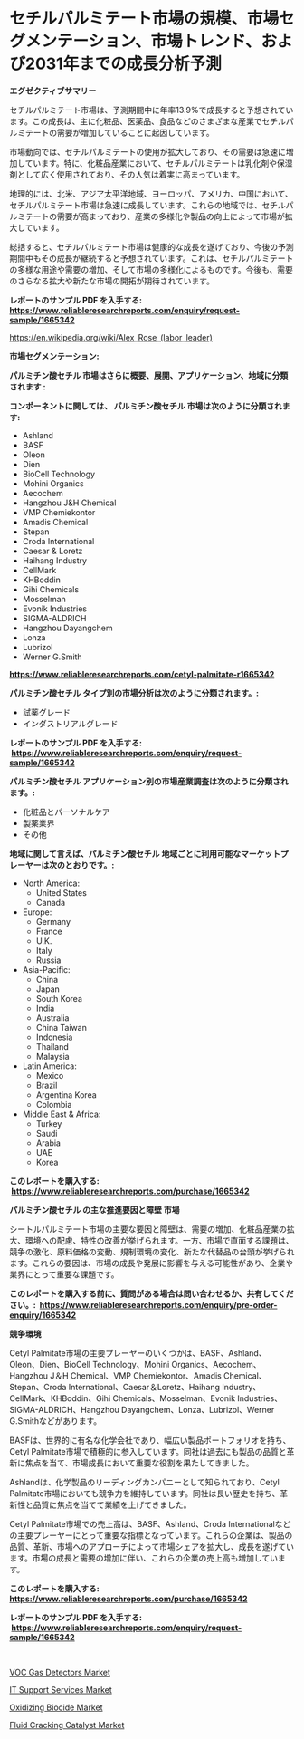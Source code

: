 <p><h1>セチルパルミテート市場の規模、市場セグメンテーション、市場トレンド、および2031年までの成長分析予測</h1></p><p><strong>エグゼクティブサマリー</strong></p>
<p><p>セチルパルミテート市場は、予測期間中に年率13.9%で成長すると予想されています。この成長は、主に化粧品、医薬品、食品などのさまざまな産業でセチルパルミテートの需要が増加していることに起因しています。</p><p>市場動向では、セチルパルミテートの使用が拡大しており、その需要は急速に増加しています。特に、化粧品産業において、セチルパルミテートは乳化剤や保湿剤として広く使用されており、その人気は着実に高まっています。</p><p>地理的には、北米、アジア太平洋地域、ヨーロッパ、アメリカ、中国において、セチルパルミテート市場は急速に成長しています。これらの地域では、セチルパルミテートの需要が高まっており、産業の多様化や製品の向上によって市場が拡大しています。</p><p>総括すると、セチルパルミテート市場は健康的な成長を遂げており、今後の予測期間中もその成長が継続すると予想されています。これは、セチルパルミテートの多様な用途や需要の増加、そして市場の多様化によるものです。今後も、需要のさらなる拡大や新たな市場の開拓が期待されています。</p></p>
<p><strong>レポートのサンプル PDF を入手する: <a href="https://www.reliableresearchreports.com/enquiry/request-sample/1665342">https://www.reliableresearchreports.com/enquiry/request-sample/1665342</a></strong></p>
<p><a href="https://en.wikipedia.org/wiki/Alex_Rose_(labor_leader)">https://en.wikipedia.org/wiki/Alex_Rose_(labor_leader)</a></p>
<p><strong>市場セグメンテーション:</strong></p>
<p><strong> パルミチン酸セチル 市場はさらに概要、展開、アプリケーション、地域に分類されます :</strong></p>
<p><strong>コンポーネントに関しては、 パルミチン酸セチル 市場は次のように分類されます: &nbsp;</strong></p>
<p><ul><li>Ashland</li><li>BASF</li><li>Oleon</li><li>Dien</li><li>BioCell Technology</li><li>Mohini Organics</li><li>Aecochem</li><li>Hangzhou J&H Chemical</li><li>VMP Chemiekontor</li><li>Amadis Chemical</li><li>Stepan</li><li>Croda International</li><li>Caesar & Loretz</li><li>Haihang Industry</li><li>CellMark</li><li>KHBoddin</li><li>Gihi Chemicals</li><li>Mosselman</li><li>Evonik Industries</li><li>SIGMA-ALDRICH</li><li>Hangzhou Dayangchem</li><li>Lonza</li><li>Lubrizol</li><li>Werner G.Smith</li></ul></p>
<p><strong><a href="https://www.reliableresearchreports.com/cetyl-palmitate-r1665342">https://www.reliableresearchreports.com/cetyl-palmitate-r1665342</a></strong></p>
<p><strong> パルミチン酸セチル タイプ別の市場分析は次のように分類されます。:</strong></p>
<p><ul><li>試薬グレード</li><li>インダストリアルグレード</li></ul></p>
<p><strong>レポートのサンプル PDF を入手する: &nbsp;<a href="https://www.reliableresearchreports.com/enquiry/request-sample/1665342">https://www.reliableresearchreports.com/enquiry/request-sample/1665342</a></strong></p>
<p><strong> パルミチン酸セチル アプリケーション別の市場産業調査は次のように分類されます。:</strong></p>
<p><ul><li>化粧品とパーソナルケア</li><li>製薬業界</li><li>その他</li></ul></p>
<p><strong>地域に関して言えば、パルミチン酸セチル 地域ごとに利用可能なマーケットプレーヤーは次のとおりです。:</strong></p>
<p><ul>
    <li>
        North America:
        <ul>
            <li>United States</li>
            <li>Canada</li>
        </ul>
    </li>
    <li>
        Europe:
        <ul>
            <li>Germany</li>
            <li>France</li>
            <li>U.K.</li>
            <li>Italy</li>
            <li>Russia</li>
        </ul>
    </li>
    <li>
        Asia-Pacific:
        <ul>
            <li>China</li>
            <li>Japan</li>
            <li>South Korea</li>
            <li>India</li>
            <li>Australia</li>
            <li>China Taiwan</li>
            <li>Indonesia</li>
            <li>Thailand</li>
            <li>Malaysia</li>
        </ul>
    </li>
    <li>
        Latin America:
        <ul>
            <li>Mexico</li>
            <li>Brazil</li>
            <li>Argentina Korea</li>
            <li>Colombia</li>
        </ul>
    </li>
    <li>
        Middle East & Africa:
        <ul>
            <li>Turkey</li>
            <li>Saudi</li>
            <li>Arabia</li>
            <li>UAE</li>
            <li>Korea</li>
        </ul>
    </li>
    </ul></p>
<p><strong>このレポートを購入する: &nbsp;<a href="https://www.reliableresearchreports.com/purchase/1665342">https://www.reliableresearchreports.com/purchase/1665342</a></strong></p>
<p><strong>パルミチン酸セチル の主な推進要因と障壁 市場</strong></p>
<p><p>シートルパルミテート市場の主要な要因と障壁は、需要の増加、化粧品産業の拡大、環境への配慮、特性の改善が挙げられます。一方、市場で直面する課題は、競争の激化、原料価格の変動、規制環境の変化、新たな代替品の台頭が挙げられます。これらの要因は、市場の成長や発展に影響を与える可能性があり、企業や業界にとって重要な課題です。</p></p>
<p><strong>このレポートを購入する前に、質問がある場合は問い合わせるか、共有してください。:&nbsp; <a href="https://www.reliableresearchreports.com/enquiry/pre-order-enquiry/1665342">https://www.reliableresearchreports.com/enquiry/pre-order-enquiry/1665342</a></strong></p>
<p><strong>競争環境</strong></p>
<p><p>Cetyl Palmitate市場の主要プレーヤーのいくつかは、BASF、Ashland、Oleon、Dien、BioCell Technology、Mohini Organics、Aecochem、Hangzhou J＆H Chemical、VMP Chemiekontor、Amadis Chemical、Stepan、Croda International、Caesar＆Loretz、Haihang Industry、CellMark、KHBoddin、Gihi Chemicals、Mosselman、Evonik Industries、SIGMA-ALDRICH、Hangzhou Dayangchem、Lonza、Lubrizol、Werner G.Smithなどがあります。</p><p>BASFは、世界的に有名な化学会社であり、幅広い製品ポートフォリオを持ち、Cetyl Palmitate市場で積極的に参入しています。同社は過去にも製品の品質と革新に焦点を当て、市場成長において重要な役割を果たしてきました。</p><p>Ashlandは、化学製品のリーディングカンパニーとして知られており、Cetyl Palmitate市場においても競争力を維持しています。同社は長い歴史を持ち、革新性と品質に焦点を当てて業績を上げてきました。</p><p>Cetyl Palmitate市場での売上高は、BASF、Ashland、Croda Internationalなどの主要プレーヤーにとって重要な指標となっています。これらの企業は、製品の品質、革新、市場へのアプローチによって市場シェアを拡大し、成長を遂げています。市場の成長と需要の増加に伴い、これらの企業の売上高も増加しています。</p></p>
<p><strong>このレポートを購入する: &nbsp; <a href="https://www.reliableresearchreports.com/purchase/1665342">https://www.reliableresearchreports.com/purchase/1665342</a></strong></p>
<p><strong>レポートのサンプル PDF を入手する: &nbsp;<a href="https://www.reliableresearchreports.com/enquiry/request-sample/1665342">https://www.reliableresearchreports.com/enquiry/request-sample/1665342</a></strong><strong></strong></p>
<p>&nbsp;</p>
<p><p><a href="https://www.linkedin.com/pulse/voc-gas-detectors-market-trends-detailed-study-its-segmentation-khize">VOC Gas Detectors Market</a></p><p><a href="https://issuu.com/reportprime-2/docs/it-support-services-market-size-2030.pptx">IT Support Services Market</a></p><p><a href="https://github.com/faisalayoob601/Market-Research-Report-List-1/blob/main/oxidizing-biocide-market.md">Oxidizing Biocide Market</a></p><p><a href="https://github.com/HallieBird1/Market-Research-Report-List-1/blob/main/fluid-cracking-catalyst-market.md">Fluid Cracking Catalyst Market</a></p></p>